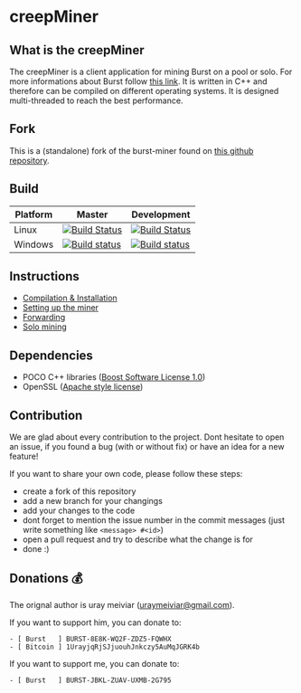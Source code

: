 creepMiner
===========

## What is the creepMiner

The creepMiner is a client application for mining Burst on a pool or solo. For more informations about Burst follow [this link](https://www.burst-team.us/).
It is written in C++ and therefore can be compiled on different operating systems.
It is designed multi-threaded to reach the best performance.

## Fork

This is a (standalone) fork of the burst-miner found on [this github repository](https://github.com/uraymeiviar/burst-miner).

## Build

| Platform | Master | Development |
| -------- | ------ | ----------- |
|   Linux   | [![Build Status](https://travis-ci.org/Creepsky/creepMiner.svg?branch=master)](https://travis-ci.org/Creepsky/creepMiner) | [![Build Status](https://travis-ci.org/Creepsky/creepMiner.svg?branch=development)](https://travis-ci.org/Creepsky/creepMiner) |
|   Windows   | [![Build status](https://ci.appveyor.com/api/projects/status/8c4pu0t70riqydny/branch/master?svg=true)](https://ci.appveyor.com/project/Creepsky75522/creepminer/branch/master) | [![Build status](https://ci.appveyor.com/api/projects/status/8c4pu0t70riqydny/branch/master?svg=true)](https://ci.appveyor.com/project/Creepsky75522/creepminer/branch/development) |

## Instructions

- [Compilation & Installation](https://github.com/Creepsky/creepMiner/wiki/Compilation-&-Installation)
- [Setting up the miner](https://github.com/Creepsky/creepMiner/wiki/Setting-up-the-miner)
- [Forwarding](https://github.com/Creepsky/creepMiner/wiki/Forwarding)
- [Solo mining](https://github.com/Creepsky/creepMiner/wiki/Solo-mining)

## Dependencies

- POCO C++ libraries ([Boost Software License 1.0](https://pocoproject.org/license.html))
- OpenSSL ([Apache style license](https://www.openssl.org/source/license.html))

## Contribution

We are glad about every contribution to the project. Dont hesitate to open an issue, if you found a bug (with or without fix) or have an idea for a new feature!

If you want to share your own code, please follow these steps:
- create a fork of this repository
- add a new branch for your changings
- add your changes to the code
- dont forget to mention the issue number in the commit messages (just write something like ```<message> #<id>```)
- open a pull request and try to describe what the change is for
- done :)

## Donations :moneybag:

The orignal author is uray meiviar (uraymeiviar@gmail.com).

If you want to support him, you can donate to:

```
- [ Burst   ] BURST-8E8K-WQ2F-ZDZ5-FQWHX
- [ Bitcoin ] 1UrayjqRjSJjuouhJnkczy5AuMqJGRK4b
```

If you want to support me, you can donate to:

```
- [ Burst   ] BURST-JBKL-ZUAV-UXMB-2G795
```
